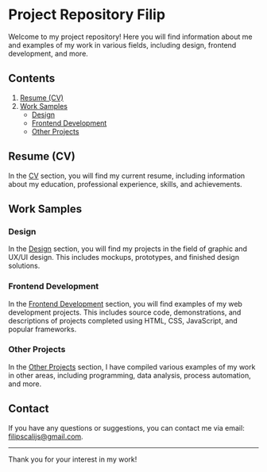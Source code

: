 # Project Repository Filip

Welcome to my project repository! Here you will find information about me and examples of my work in various fields, including design, frontend development, and more.

## Contents

1. [Resume (CV)](#resume-cv)
2. [Work Samples](#work-samples)
   - [Design](#design)
   - [Frontend Development](#frontend-development)
   - [Other Projects](#other-projects)

## Resume (CV)

In the [CV](./path/to/cv.pdf) section, you will find my current resume, including information about my education, professional experience, skills, and achievements.

## Work Samples

### Design

In the [Design](./design) section, you will find my projects in the field of graphic and UX/UI design. This includes mockups, prototypes, and finished design solutions.

### Frontend Development

In the [Frontend Development](./frontend) section, you will find examples of my web development projects. This includes source code, demonstrations, and descriptions of projects completed using HTML, CSS, JavaScript, and popular frameworks.

### Other Projects

In the [Other Projects](./other-projects) section, I have compiled various examples of my work in other areas, including programming, data analysis, process automation, and more.

## Contact

If you have any questions or suggestions, you can contact me via email: [filipscalijs@gmail.com](mailto:filipscalijs@gmail.com).

---

Thank you for your interest in my work!
